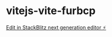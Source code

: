 # vitejs-vite-furbcp

[Edit in StackBlitz next generation editor ⚡️](https://stackblitz.com/~/github.com/mikehodgson/vitejs-vite-furbcp)